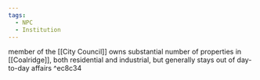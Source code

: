 ```yaml
---
tags:
  - NPC
  - Institution
---
```

member of the [[City Council]]
owns substantial number of properties in [[Coalridge]], both residential and industrial, but generally stays out of day-to-day affairs ^ec8c34